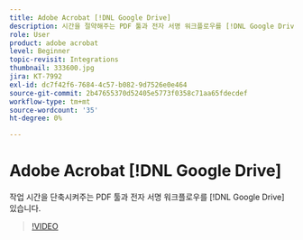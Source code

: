 ```yaml
---
title: Adobe Acrobat [!DNL Google Drive]
description: 시간을 절약해주는 PDF 툴과 전자 서명 워크플로우를 [!DNL Google Drive] app
role: User
product: adobe acrobat
level: Beginner
topic-revisit: Integrations
thumbnail: 333600.jpg
jira: KT-7992
exl-id: dc7f42f6-7684-4c57-b082-9d7526e0e464
source-git-commit: 2b47655370d52405e5773f0358c71aa65fdecdef
workflow-type: tm+mt
source-wordcount: '35'
ht-degree: 0%

---
```


# Adobe Acrobat [!DNL Google Drive]

작업 시간을 단축시켜주는 PDF 툴과 전자 서명 워크플로우를 [!DNL Google Drive] 있습니다.

>[!VIDEO](https://video.tv.adobe.com/v/333600?quality=12&learn=on&hidetitle=true)
